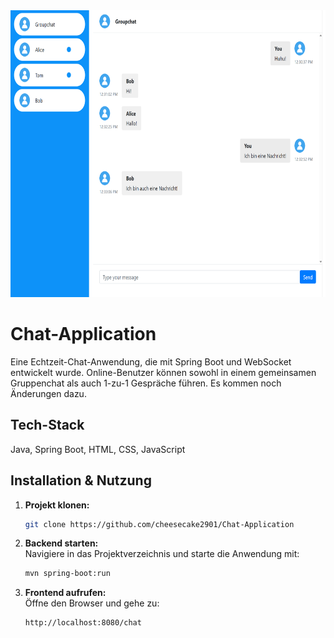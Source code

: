 
<img src="/Screenshot.png" width="750" height="459">


# Chat-Application
Eine Echtzeit-Chat-Anwendung, die mit Spring Boot und WebSocket entwickelt wurde. Online-Benutzer können sowohl in einem gemeinsamen Gruppenchat als auch 1-zu-1 Gespräche führen. Es kommen noch Änderungen dazu.

## Tech-Stack
Java, Spring Boot, HTML, CSS, JavaScript

## Installation & Nutzung
1. **Projekt klonen:**  
   ```bash
   git clone https://github.com/cheesecake2901/Chat-Application
   ```
2. **Backend starten:**  
   Navigiere in das Projektverzeichnis und starte die Anwendung mit:
   ```bash
   mvn spring-boot:run
   ```
3. **Frontend aufrufen:**  
   Öffne den Browser und gehe zu:
   ```
   http://localhost:8080/chat
   ```
